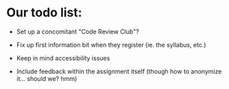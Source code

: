 # Our todo list:

* Set up a concomitant "Code Review Club"?

* Fix up first information bit when they register (ie. the syllabus,
  etc.)

* Keep in mind accessibility issues

* Include feedback within the assignment itself (though how to
  anonymize it... should we? hmm)
